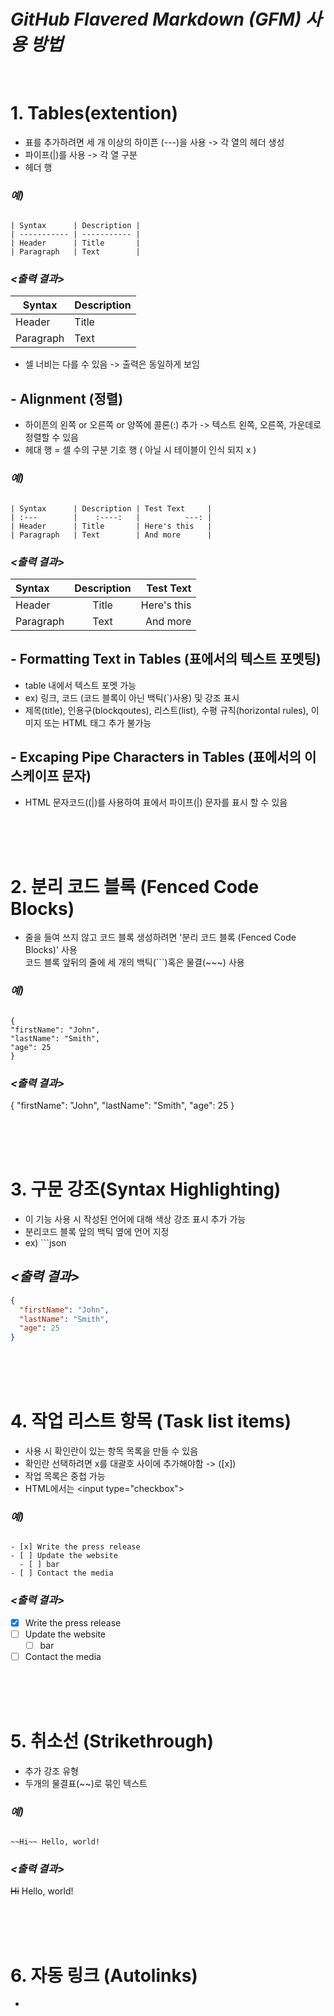 # ***GitHub Flavered Markdown (GFM) 사용 방법***

<br>

# 1. Tables(extention)

- 표를 추가하려면 세 개 이상의 하이픈 (---)을 사용 -> 각 열의 헤더 생성
- 파이프(|)를 사용 -> 각 열 구분
- 헤더 행 

### *예)*

```

| Syntax      | Description |
| ----------- | ----------- |
| Header      | Title       |
| Paragraph   | Text        |

```

### *<출력 결과>*

| Syntax      | Description |
| ----------- | ----------- |
| Header      | Title       |
| Paragraph   | Text        |

- 셀 너비는 다를 수 있음 -> 출력은 동일하게 보임

## - **Alignment (정렬)**

- 하이픈의 왼쪽 or 오른쪽 or 양쪽에 콜론(:) 추가 -> 텍스트 왼쪽, 오른쪽, 가운데로 정렬할 수 있음
- 헤대 행 = 셀 수의 구분 기호 행 ( 아닐 시 테이블이 인식 되지 x )

### *예)*

```

| Syntax      | Description | Test Text     |
| :---        |    :----:   |          ---: |
| Header      | Title       | Here's this   |
| Paragraph   | Text        | And more      |

```

### *<출력 결과>*

| Syntax      | Description | Test Text     |
| :---        |    :----:   |          ---: |
| Header      | Title       | Here's this   |
| Paragraph   | Text        | And more      |

## - **Formatting Text in Tables (표에서의 텍스트 포멧팅)**

- table 내에서 텍스트 포멧 가능
- ex) 링크, 코드 (코드 블록이 아닌 백틱(`)사용) 및 강조 표시
- 제목(title), 인용구(blockqoutes), 리스트(list), 수평 규칙(horizontal rules), 이미지 또는 HTML 태그 추가 불가능

## - **Excaping Pipe Characters in Tables (표에서의 이스케이프 문자)**

- HTML 문자코드((&#124;)를 사용하여 표에서 파이프(|) 문자를 표시 할 수 있음

<br>
<br>
<br>

# 2. **분리 코드 블록 (Fenced Code Blocks)**

- 줄을 들여 쓰지 않고 코드 블록 생성하려면 '분리 코드 블록 (Fenced Code Blocks)' 사용  
코드 블록 앞뒤의 줄에 세 개의 백틱(```)혹은 물결(~~~) 사용

### *예)*

```

{
"firstName": "John",
"lastName": "Smith",
"age": 25
}

```
  
### *<출력 결과>*

{
"firstName": "John",
"lastName": "Smith",
"age": 25
}

<br>
<br>
<br>

# 3. **구문 강조(Syntax Highlighting)**

- 이 기능 사용 시 작성된 언어에 대해 색상 강조 표시 추가 가능
- 분리코드 블록 앞의 백틱 옆에 언어 지정
- ex) ```json

## *<출력 결과>*

```json
{
  "firstName": "John",
  "lastName": "Smith",
  "age": 25
}
```

<br>
<br>
<br>

# 4. **작업 리스트 항목 (Task list items)**

- 사용 시 확인란이 있는 항목 목록을 만들 수 있음
- 확인란 선택하려면 x를 대괄호 사이에 추가해야함 -> ([x])
- 작업 목록은 중첩 가능
- HTML에서는 \<input type="checkbox">

### *예)*

```

- [x] Write the press release
- [ ] Update the website
  - [ ] bar 
- [ ] Contact the media

```

### *<출력 결과>*

- [x] Write the press release
- [ ] Update the website
  - [ ] bar
- [ ] Contact the media

<br>
<br>
<br>

# 5. 취소선 (Strikethrough)

- 추가 강조 유형
- 두개의 물결표(\~~)로 묶인 텍스트

### *예)*

```

~~Hi~~ Hello, world!

```

### *<출력 결과>*

~~Hi~~ Hello, world!

<br>
<br>
<br>

# 6. 자동 링크 (Autolinks)

- 
